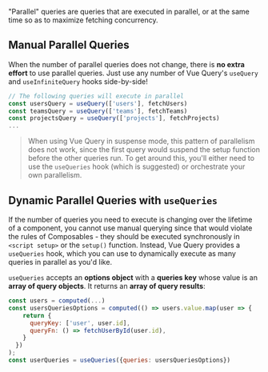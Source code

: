 "Parallel" queries are queries that are executed in parallel, or at the same time so as to maximize fetching concurrency.

## Manual Parallel Queries

When the number of parallel queries does not change, there is **no extra effort** to use parallel queries. Just use any number of Vue Query's `useQuery` and `useInfiniteQuery` hooks side-by-side!

```js
// The following queries will execute in parallel
const usersQuery = useQuery(['users'], fetchUsers)
const teamsQuery = useQuery(['teams'], fetchTeams)
const projectsQuery = useQuery(['projects'], fetchProjects)
...
```

> When using Vue Query in suspense mode, this pattern of parallelism does not work, since the first query would suspend the setup function before the other queries run. To get around this, you'll either need to use the `useQueries` hook (which is suggested) or orchestrate your own parallelism.

## Dynamic Parallel Queries with `useQueries`

If the number of queries you need to execute is changing over the lifetime of a component, you cannot use manual querying since that would violate the rules of Composables - they should be executed synchronously in `<script setup>` or the `setup()` function. Instead, Vue Query provides a `useQueries` hook, which you can use to dynamically execute as many queries in parallel as you'd like.

`useQueries` accepts an **options object** with a **queries key** whose value is an **array of query objects**. It returns an **array of query results**:

```js
const users = computed(...)
const usersQueriesOptions = computed(() => users.value.map(user => {
    return {
      queryKey: ['user', user.id],
      queryFn: () => fetchUserById(user.id),
    }
  })
);
const userQueries = useQueries({queries: usersQueriesOptions})
```

